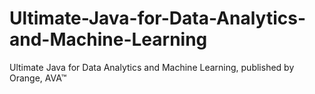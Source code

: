 # Ultimate-Java-for-Data-Analytics-and-Machine-Learning
Ultimate Java for Data Analytics and Machine Learning, published by Orange, AVA™

